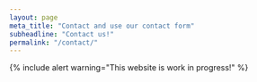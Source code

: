 ```yaml
---
layout: page
meta_title: "Contact and use our contact form"
subheadline: "Contact us!"
permalink: "/contact/"
---
```

{% include alert warning="This website is work in progress!" %}

